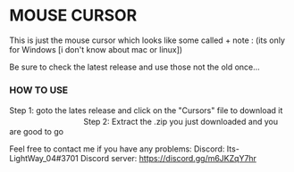 # MOUSE CURSOR
This is just the mouse cursor which looks like some called +
note : (its only for Windows [i don't know about mac or linux])

Be sure to check the latest release and use those not the old once...

### HOW TO USE

Step 1: goto the lates release and click on the "Cursors" file to download itㅤㅤㅤㅤㅤㅤㅤㅤㅤㅤㅤ
Step 2: Extract the .zip you just downloaded and you are good to go


Feel free to contact me if you have any problems:
Discord: Its-LightWay_04#3701
Discord server: https://discord.gg/m6JKZqY7hr
